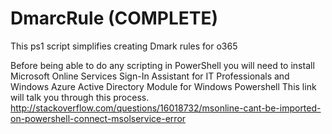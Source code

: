 # DmarcRule (COMPLETE)
This ps1 script simplifies creating Dmark rules for o365

Before being able to do any scripting in PowerShell you will need to install Microsoft Online Services Sign-In Assistant for IT Professionals and Windows Azure Active Directory Module for Windows Powershell
This link will talk you through this process.
http://stackoverflow.com/questions/16018732/msonline-cant-be-imported-on-powershell-connect-msolservice-error
